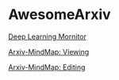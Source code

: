 
# AwesomeArxiv

[Deep Learning Mornitor](https://deeplearn.org/)

[Arxiv-MindMap: Viewing](https://coggle.it/diagram/59f01f3b7d5a910001222887/8e783d4c348b024a0593af57a7593d762ea2860f493fd01c9caa6cf98591d91e)

[Arxiv-MindMap: Editing](https://coggle.it/diagram/WfAfO31akQABIiiH)

